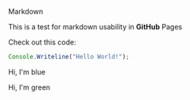 Markdown

This is a test for markdown usability in **GitHub** Pages

Check out this code:
```javascript
Console.Writeline("Hello World!");
```

<div class="blue-font">
Hi, I'm blue
</div>

<label class="green-font">Hi, I'm green</label>
